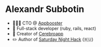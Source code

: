 # Alexandr Subbotin

- 🧑🏻‍💻 CTO @ [Appbooster](https://github.com/appbooster)
- 🤖 Full-stack developer (ruby, rails, react)
- 👷 Creator of [Cerebroapp](https://github.com/cerebroapp)
- ✏️ Author of [Saturday Night Hack](https://t.me/sn_hack) (🇷🇺)
